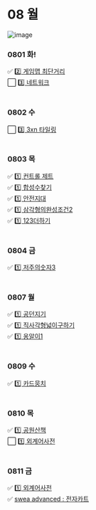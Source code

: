 # 08 월
![image](https://github.com/8x15yz/Algorithm-Solutions/assets/87743473/dd0ddf08-b336-456d-a49a-b9231c0cdadb)


### 0801 화!
✅ [2️⃣ 게임맵 최단거리](게임맵최단거리.py) <br>
⬜ [3️⃣ 네트워크](네트워크.py) <br>
<br>
### 0802 수
⬜ [3️⃣ 3xn 타일링](3xn타일링.py) <br>
<br>
### 0803 목
✅ [1️⃣ 컨트롤 제트](컨트롤제트.py) <br>
✅ [1️⃣ 합성수찾기](합성수찾기.py) <br>
✅ [1️⃣ 안전지대](안전지대.py) <br>
✅ [1️⃣ 삼각형의완성조건2](삼각형의완성조건2.py) <br>
✅ [1️⃣ 123더하기](123더하기.py) <br>
<br>
### 0804 금
✅ [1️⃣ 저주의숫자3](저주의숫자3.py) <br>
<br>
### 0807 월
✅ [1️⃣ 공던지기](공던지기.py) <br>
✅ [1️⃣ 직사각형넓이구하기](직사각형넓이구하기.py) <br>
✅ [1️⃣ 옹알이1](옹알이1.py) <br>
<br>
### 0809 수
✅ [1️⃣ 카드뭉치](카드뭉치.py) <br>
<br>
### 0810 목
✅ [1️⃣ 공원산책](공원산책.py) <br>
⬜ [1️⃣ 외계어사전](외계어사전.py) <br>
<br>
### 0811 금
✅ [1️⃣ 외계어사전](외계어사전.py) <br>
✅ [swea advanced : 전자카트](swea5189.py) <br>



